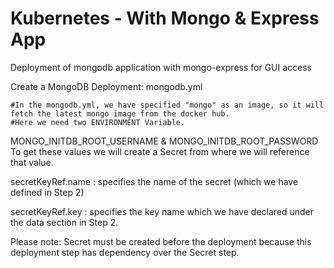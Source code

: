 # Kubernetes - With Mongo & Express App
Deployment of mongodb application with mongo-express for GUI access 

Create a MongoDB Deployment:
		mongodb.yml

	#In the mongodb.yml, we have specified "mongo" as an image, so it will fetch the latest mongo image from the docker hub.
	#Here we need two ENVIRONMENT Variable. 
MONGO_INITDB_ROOT_USERNAME & MONGO_INITDB_ROOT_PASSWORD
To get these values we will create a Secret from where we will reference that value.

secretKeyRef.name : specifies the name of the secret (which we have defined in Step 2)

secretKeyRef.key : specifies the key name which we have declared under the data section in Step 2.

Please note: Secret must be created before the deployment because this deployment step has dependency over the Secret step.

